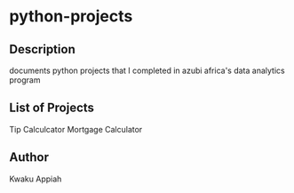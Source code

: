 # python-projects
## Description
documents python projects that I completed in azubi africa's data analytics program 

## List of Projects 
Tip Calculcator 
Mortgage Calculator

## Author 
Kwaku Appiah